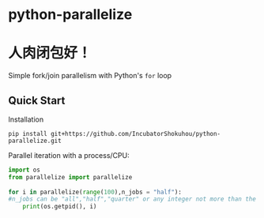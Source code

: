 python-parallelize
==================
人肉闭包好！
==================
Simple fork/join parallelism with Python's `for` loop



Quick Start
-----------

Installation

```shell
pip install git+https://github.com/IncubatorShokuhou/python-parallelize.git
```

Parallel iteration with a process/CPU:

```python
import os
from parallelize import parallelize
    
for i in parallelize(range(100),n_jobs = "half"):   
#n_jobs can be "all","half","quarter" or any integer not more than the number of cpus( which can be caculated by multiprocessing.cpu_count())
    print(os.getpid(), i)
```
